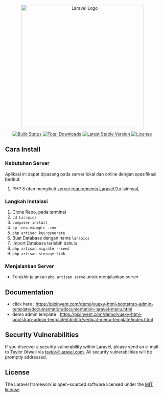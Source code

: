 <p align="center"><a href="https://laravel.com" target="_blank"><img src="https://raw.githubusercontent.com/laravel/art/master/logo-lockup/5%20SVG/2%20CMYK/1%20Full%20Color/laravel-logolockup-cmyk-red.svg" width="400" alt="Laravel Logo"></a></p>

<p align="center">
<a href="https://travis-ci.org/laravel/framework"><img src="https://travis-ci.org/laravel/framework.svg" alt="Build Status"></a>
<a href="https://packagist.org/packages/laravel/framework"><img src="https://img.shields.io/packagist/dt/laravel/framework" alt="Total Downloads"></a>
<a href="https://packagist.org/packages/laravel/framework"><img src="https://img.shields.io/packagist/v/laravel/framework" alt="Latest Stable Version"></a>
<a href="https://packagist.org/packages/laravel/framework"><img src="https://img.shields.io/packagist/l/laravel/framework" alt="License"></a>
</p>

## Cara Install

### Kebutuhan Server

Aplikasi ini dapat dipasang pada server lokal dan online dengan spesifikasi berikut:

1. PHP 8 (dan mengikuti [server requirements Laravel 9.x](https://laravel.com/docs/9.x/deployment#server-requirements) lainnya),

### Langkah Instalasi

1. Clone Repo, pada terminal
2. `cd Larapics`
3. `composer install`
4. `cp .env.example .env`
5. `php artisan key:generate`
6. Buat Database dengan nama `larapics`
7. Import Database terlebih dahulu
8. `php artisan migrate --seed`
9. `php artisan storage:link`

### Menjalankan Server

- Terakhir jalankan `php artisan serve` untuk menjalankan server

## Documentation

- click here : https://pixinvent.com/demo/vuexy-html-bootstrap-admin-template/documentation/documentation-laravel-menu.html
- demo admin template : https://pixinvent.com/demo/vuexy-html-bootstrap-admin-template/html/ltr/vertical-menu-template/index.html

## Security Vulnerabilities

If you discover a security vulnerability within Laravel, please send an e-mail to Taylor Otwell via [taylor@laravel.com](mailto:taylor@laravel.com). All security vulnerabilities will be promptly addressed.

## License

The Laravel framework is open-sourced software licensed under the [MIT license](https://opensource.org/licenses/MIT).
